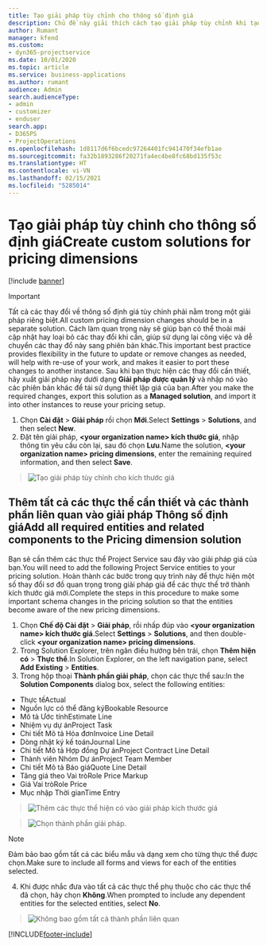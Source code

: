 ```yaml
---
title: Tạo giải pháp tùy chỉnh cho thông số định giá
description: Chủ đề này giải thích cách tạo giải pháp tùy chỉnh khi tạo thông số định giá tùy chỉnh.
author: Rumant
manager: kfend
ms.custom:
- dyn365-projectservice
ms.date: 10/01/2020
ms.topic: article
ms.service: business-applications
ms.author: rumant
audience: Admin
search.audienceType:
- admin
- customizer
- enduser
search.app:
- D365PS
- ProjectOperations
ms.openlocfilehash: 1d8117d6f6bcedc97264401fc941470f34efb1ae
ms.sourcegitcommit: fa32b1893286f20271fa4ec4be8fc68bd135f53c
ms.translationtype: HT
ms.contentlocale: vi-VN
ms.lasthandoff: 02/15/2021
ms.locfileid: "5285014"
---
```

# <a name="create-custom-solutions-for-pricing-dimensions"></a><span data-ttu-id="19540-103">Tạo giải pháp tùy chỉnh cho thông số định giá</span><span class="sxs-lookup"><span data-stu-id="19540-103">Create custom solutions for pricing dimensions</span></span>

[!include [banner](../includes/psa-now-project-operations.md)]

> [!IMPORTANT]
> <span data-ttu-id="19540-104">Tất cả các thay đổi về thông số định giá tùy chỉnh phải nằm trong một giải pháp riêng biệt.</span><span class="sxs-lookup"><span data-stu-id="19540-104">All custom pricing dimension changes should be in a separate solution.</span></span> <span data-ttu-id="19540-105">Cách làm quan trọng này sẽ giúp bạn có thể thoải mái cập nhật hay loại bỏ các thay đổi khi cần, giúp sử dụng lại công việc và dễ chuyển các thay đổ này sang phiên bản khác.</span><span class="sxs-lookup"><span data-stu-id="19540-105">This important best practice provides flexibility in the future to update or remove changes as needed, will help with re-use of your work, and makes it easier to port these changes to another instance.</span></span> <span data-ttu-id="19540-106">Sau khi bạn thực hiện các thay đổi cần thiết, hãy xuất giải pháp này dưới dạng **Giải pháp được quản lý** và nhập nó vào các phiên bản khác để tái sử dụng thiết lập giá của bạn.</span><span class="sxs-lookup"><span data-stu-id="19540-106">After you make the required changes, export this solution as a **Managed solution**, and import it into other instances to reuse your pricing setup.</span></span>

1. <span data-ttu-id="19540-107">Chọn **Cài đặt** > **Giải pháp** rồi chọn **Mới**.</span><span class="sxs-lookup"><span data-stu-id="19540-107">Select **Settings** > **Solutions**, and then select **New**.</span></span> 
2. <span data-ttu-id="19540-108">Đặt tên giải pháp, **\<your organization name> kích thước giá**, nhập thông tin yêu cầu còn lại, sau đó chọn **Lưu**.</span><span class="sxs-lookup"><span data-stu-id="19540-108">Name the solution, **\<your organization name> pricing dimensions**, enter the remaining required information, and then select **Save**.</span></span>

> ![Tạo giải pháp tùy chỉnh cho kích thước giá](media/Creation-of-custom-pricing-dimension-solution.PNG)
  
## <a name="add-all-required-entities-and-related-components-to-the-pricing-dimension-solution"></a><span data-ttu-id="19540-110">Thêm tất cả các thực thể cần thiết và các thành phần liên quan vào giải pháp Thông số định giá</span><span class="sxs-lookup"><span data-stu-id="19540-110">Add all required entities and related components to the Pricing dimension solution</span></span>
<span data-ttu-id="19540-111">Bạn sẽ cần thêm các thực thể Project Service sau đây vào giải pháp giá của bạn.</span><span class="sxs-lookup"><span data-stu-id="19540-111">You will need to add the following Project Service entities to your pricing solution.</span></span> <span data-ttu-id="19540-112">Hoàn thành các bước trong quy trình này để thực hiện một số thay đổi sơ đồ quan trọng trong giải pháp giá để các thực thể trở thành kích thước giá mới.</span><span class="sxs-lookup"><span data-stu-id="19540-112">Complete the steps in this procedure to make some important schema changes in the pricing solution so that the entities become aware of the new pricing dimensions.</span></span>

1. <span data-ttu-id="19540-113">Chọn **Chế độ Cài đặt** > **Giải pháp**, rồi nhấp đúp vào **\<your organization name> kích thước giá**.</span><span class="sxs-lookup"><span data-stu-id="19540-113">Select **Settings** > **Solutions**, and then double-click **\<your organization name> pricing dimensions**.</span></span> 
2. <span data-ttu-id="19540-114">Trong Solution Explorer, trên ngăn điều hướng bên trái, chọn **Thêm hiện có** > **Thực thể**.</span><span class="sxs-lookup"><span data-stu-id="19540-114">In Solution Explorer, on the left navigation pane, select **Add Existing** > **Entities**.</span></span>
3. <span data-ttu-id="19540-115">Trong hộp thoại **Thành phần giải pháp**, chọn các thực thể sau:</span><span class="sxs-lookup"><span data-stu-id="19540-115">In the **Solution Components** dialog box, select the following entities:</span></span>

- <span data-ttu-id="19540-116">Thực tế</span><span class="sxs-lookup"><span data-stu-id="19540-116">Actual</span></span>
- <span data-ttu-id="19540-117">Nguồn lực có thể đăng ký</span><span class="sxs-lookup"><span data-stu-id="19540-117">Bookable Resource</span></span>
- <span data-ttu-id="19540-118">Mô tả Ước tính</span><span class="sxs-lookup"><span data-stu-id="19540-118">Estimate Line</span></span>
- <span data-ttu-id="19540-119">Nhiệm vụ dự án</span><span class="sxs-lookup"><span data-stu-id="19540-119">Project Task</span></span>
- <span data-ttu-id="19540-120">Chi tiết Mô tả Hóa đơn</span><span class="sxs-lookup"><span data-stu-id="19540-120">Invoice Line Detail</span></span>
- <span data-ttu-id="19540-121">Dòng nhật ký kế toán</span><span class="sxs-lookup"><span data-stu-id="19540-121">Journal Line</span></span>
- <span data-ttu-id="19540-122">Chi tiết Mô tả Hợp đồng Dự án</span><span class="sxs-lookup"><span data-stu-id="19540-122">Project Contract Line Detail</span></span>
- <span data-ttu-id="19540-123">Thành viên Nhóm Dự án</span><span class="sxs-lookup"><span data-stu-id="19540-123">Project Team Member</span></span>
- <span data-ttu-id="19540-124">Chi tiết Mô tả Báo giá</span><span class="sxs-lookup"><span data-stu-id="19540-124">Quote Line Detail</span></span>
- <span data-ttu-id="19540-125">Tăng giá theo Vai trò</span><span class="sxs-lookup"><span data-stu-id="19540-125">Role Price Markup</span></span>
- <span data-ttu-id="19540-126">Giá Vai trò</span><span class="sxs-lookup"><span data-stu-id="19540-126">Role Price</span></span> 
- <span data-ttu-id="19540-127">Mục nhập Thời gian</span><span class="sxs-lookup"><span data-stu-id="19540-127">Time Entry</span></span> 

> ![Thêm các thực thể hiện có vào giải pháp kích thước giá](media/Existing-entities-to-PD-solution.png)

> ![Chọn thành phần giải pháp.](media/Dimension-Components.png)

> [!NOTE]
> <span data-ttu-id="19540-130">Đảm bảo bao gồm tất cả các biểu mẫu và dạng xem cho từng thực thể được chọn.</span><span class="sxs-lookup"><span data-stu-id="19540-130">Make sure to include all forms and views for each of the entities selected.</span></span>

4. <span data-ttu-id="19540-131">Khi được nhắc đưa vào tất cả các thực thể phụ thuộc cho các thực thể đã chọn, hãy chọn **Không**.</span><span class="sxs-lookup"><span data-stu-id="19540-131">When prompted to include any dependent entities for the selected entities, select **No**.</span></span>

> ![Không bao gồm tất cả thành phần liên quan](media/Do-not-include-required.png)




[!INCLUDE[footer-include](../includes/footer-banner.md)]